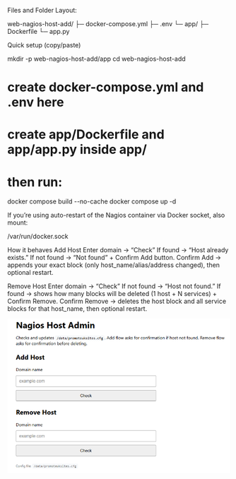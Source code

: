 Files and Folder Layout:

web-nagios-host-add/
├─ docker-compose.yml
├─ .env
└─ app/
   ├─ Dockerfile
   └─ app.py

Quick setup (copy/paste)

mkdir -p web-nagios-host-add/app
cd web-nagios-host-add

# create docker-compose.yml and .env here
# create app/Dockerfile and app/app.py inside app/

# then run:
docker compose build --no-cache
docker compose up -d

If you’re using auto-restart of the Nagios container via Docker socket, also mount:

/var/run/docker.sock

How it behaves
Add Host
Enter domain → “Check”
If found → “Host already exists.”
If not found → “Not found” + Confirm Add button.
Confirm Add → appends your exact block (only host_name/alias/address changed), then optional restart.

Remove Host
Enter domain → “Check”
If not found → “Host not found.”
If found → shows how many blocks will be deleted (1 host + N services) + Confirm Remove.
Confirm Remove → deletes the host block and all service blocks for that host_name, then optional restart.


![Final_Outcome](https://raw.githubusercontent.com/riponroy79/docker/main/web-nagios-host-add/final_outcome.png)
